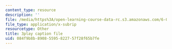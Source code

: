 ```yaml
---
content_type: resource
description: ''
file: /media/https%3A/open-learning-course-data-rc.s3.amazonaws.com/6-004-computation-structures-spring-2017/084f9b8b89085595822757f28f65b7fe_S2c7pAFdP84.vtt
file_type: application/x-subrip
resourcetype: Other
title: 3play caption file
uid: 084f9b8b-8908-5595-8227-57f28f65b7fe
---
```

